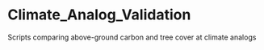 # Climate_Analog_Validation
Scripts comparing above-ground carbon and tree cover at climate analogs
